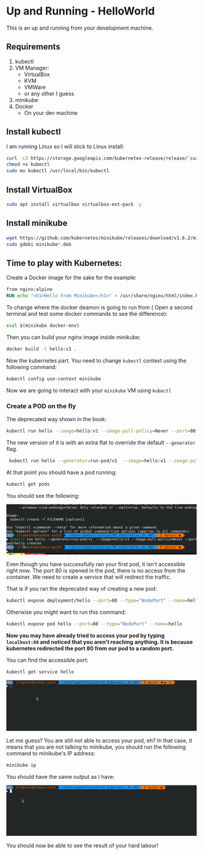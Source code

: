 # Up and Running - HelloWorld

This is an up and running from your development machine.

## Requirements

1. kubectl
2. VM Manager:
   * VirtualBox
   * KVM
   * VMWare
   * or any other I guess
3. minikube
4. Docker
   * On your dev machine

## Install kubectl

I am running Linux so I will stick to Linux install:

```bash
curl -LO https://storage.googleapis.com/kubernetes-release/release/`curl -s https://storage.googleapis.com/kubernetes-release/release/stable.txt`/bin/linux/amd64/kubectl
chmod +x kubectl
sudo mv kubectl /usr/local/bin/kubectl
```

## Install VirtualBox

```bash
sudo apt install virtualbox virtualbox-ext-pack -y
```

## Install minikube

```bash
wget https://github.com/kubernetes/minikube/releases/download/v1.6.2/minikube_1.6.2.deb
sudo gdebi minikube*.deb
```

## Time to play with Kubernetes:

Create a Docker image for the sake for the example:

```dockerfile
from nginx:alpine
RUN echo "<h1>Hello From Minikube</h1>" > /usr/share/nginx/html/index.html
```

To change where the docker deamon is going to run from ( Open a second terminal and test some docker commands to see the difference):

```bash
eval $(minikube docker-env)
```

Then you can build your nginx image inside minikube:

```bash
docker build -t hello:v1 .
```

Now the kubernetes part. You need to change `kubectl` context using the following command:

```bash
kubectl config use-context minikube
```

Now we are going to interact with your `minikube` VM using `kubectl`

### Create a POD on the fly

The deprecated way shown in the book:

```bash
kubectl run hello --image=hello:v1 --image-pull-policy=Never --port=80
```

The new version of it is with an extra flat to override the default `--generator` flag.

```bash
 kubectl run hello --generator=run-pod/v1  --image=hello:v1 --image-pull-policy=Never --port=80
```

At that point you should have a pod running:

```bash
kubectl get pods
```

You should see the following:

![](gifs/kubectl_get_pods.gif)

Even though you have successfully ran your first pod, it isn't accessible right now. The port 80 is opened in the pod, there is no access from the container.
We need to create a service that will redirect the traffic.

That is if you ran the deprecated way of creating a new pod:
```bash
kubectl expose deployment/hello --port=80 --type="NodePort" --name=hello
```

Otherwise you might want to run this command:

```bash
kubectl expose pod hello --port=80 --type="NodePort" --name=hello
```

__Now you may have already tried to access your pod by typing `localhost:80` and noticed that you aren't reaching anything. It is because kubernetes redirected the port 80 from our pod to a random port.__

You can find the accessible port:

```bash
kubectl get service hello
```
![](gifs/kubectl_get_service_hello.gif)

Let me guess? You are still not able to access your pod, eh? In that case, it means that you are not talking to minikube, you should run the following command to minikube's IP address:

```bash
minikube ip
```

You should have the same output as I have:

![](gifs/minikube_ip.gif)

You should now be able to see the result of your hard labour!
